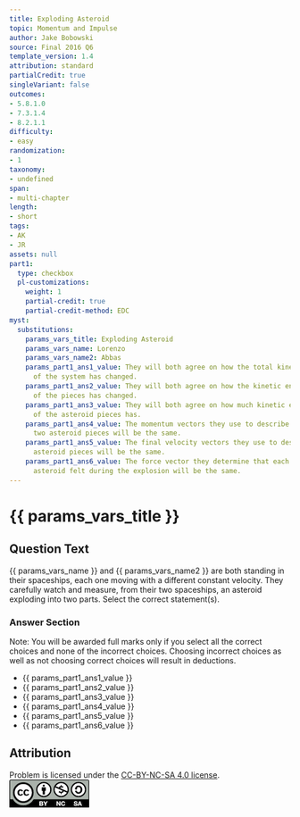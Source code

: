 ```yaml
---
title: Exploding Asteroid
topic: Momentum and Impulse
author: Jake Bobowski
source: Final 2016 Q6
template_version: 1.4
attribution: standard
partialCredit: true
singleVariant: false
outcomes:
- 5.8.1.0
- 7.3.1.4
- 8.2.1.1
difficulty:
- easy
randomization:
- 1
taxonomy:
- undefined
span:
- multi-chapter
length:
- short
tags:
- AK
- JR
assets: null
part1:
  type: checkbox
  pl-customizations:
    weight: 1
    partial-credit: true
    partial-credit-method: EDC
myst:
  substitutions:
    params_vars_title: Exploding Asteroid
    params_vars_name: Lorenzo
    params_vars_name2: Abbas
    params_part1_ans1_value: They will both agree on how the total kinetic energy
      of the system has changed.
    params_part1_ans2_value: They will both agree on how the kinetic energy of each
      of the pieces has changed.
    params_part1_ans3_value: They will both agree on how much kinetic energy each
      of the asteroid pieces has.
    params_part1_ans4_value: The momentum vectors they use to describe each of the
      two asteroid pieces will be the same.
    params_part1_ans5_value: The final velocity vectors they use to describe the two
      asteroid pieces will be the same.
    params_part1_ans6_value: The force vector they determine that each piece of the
      asteroid felt during the explosion will be the same.
---
```

# {{ params_vars_title }}

## Question Text

{{ params_vars_name }} and {{ params_vars_name2 }} are both standing in their spaceships, each one moving with a different constant velocity.
They carefully watch and measure, from their two spaceships, an asteroid exploding into two parts. Select the correct statement(s).

### Answer Section

Note: You will be awarded full marks only if you select all the correct choices and none of the incorrect choices.
Choosing incorrect choices as well as not choosing correct choices will result in deductions.

- {{ params_part1_ans1_value }}
- {{ params_part1_ans2_value }}
- {{ params_part1_ans3_value }}
- {{ params_part1_ans4_value }}
- {{ params_part1_ans5_value }}
- {{ params_part1_ans6_value }}

## Attribution

Problem is licensed under the [CC-BY-NC-SA 4.0 license](https://creativecommons.org/licenses/by-nc-sa/4.0/).<br> ![The Creative Commons 4.0 license requiring attribution-BY, non-commercial-NC, and share-alike-SA license.](https://raw.githubusercontent.com/firasm/bits/master/by-nc-sa.png)